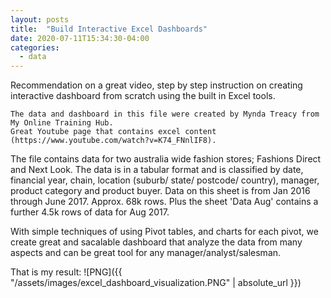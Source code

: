 ```yaml
---
layout: posts
title:  "Build Interactive Excel Dashboards"
date: 2020-07-11T15:34:30-04:00
categories:
  - data
---
```


Recommendation on a great video, step by step instruction on creating
interactive dashboard from scratch using the built in Excel tools.

```
The data and dashboard in this file were created by Mynda Treacy from My Online Training Hub.
Great Youtube page that contains excel content (https://www.youtube.com/watch?v=K74_FNnlIF8).

```

The file contains data for two australia wide fashion stores;
Fashions Direct and Next Look.
The data is in a tabular format and is classified by date, financial year, chain, location (suburb/ state/ postcode/ country), manager, product category and product buyer.
Data on this sheet is from Jan 2016 through June 2017. Approx. 68k rows.
Plus the sheet 'Data Aug' contains a further 4.5k rows of data for Aug 2017.

With simple techniques of using Pivot tables, and charts for each pivot, we create great and sacalable dashboard that analyze
the data from many aspects and can be great tool for any manager/analyst/salesman.

That is my result:
![PNG]({{ "/assets/images/excel_dashboard_visualization.PNG" | absolute_url }})


